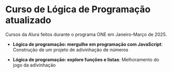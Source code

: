 # Curso de Lógica de Programação atualizado

Cursos da Alura feitos durante o programa ONE em Janeiro-Março de 2025.

* **Lógica de programação: mergulhe em programação com JavaScript**: Construção de um projeto de adivinhação de números

* **Lógica de programação: explore funções e listas**: Melhoramento do jogo da adivinhação

